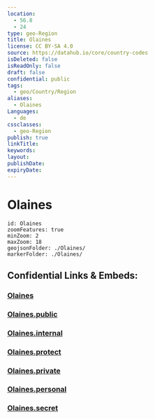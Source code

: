 ```yaml
---
location:
  - 56.8
  - 24
type: geo-Region
title: Olaines
license: CC BY-SA 4.0
source: https://datahub.io/core/country-codes
isDeleted: false
isReadOnly: false
draft: false
confidential: public
tags:
  - geo/Country/Region
aliases:
  - Olaines
Languages:
  - de
cssclasses:
  - geo-Region
publish: true
linkTitle:
keywords:
layout:
publishDate:
expiryDate:
---
```


# Olaines

```leaflet
id: Olaines
zoomFeatures: true 
minZoom: 2 
maxZoom: 18
geojsonFolder: ./Olaines/
markerFolder: ./Olaines/
```


## Confidential Links & Embeds: 

### [Olaines](/_Standards/Earth/Continent/Europe/Europe~North/Latvia/Counties/Olaines.md) 

### [Olaines.public](/_public/Earth/Continent/Europe/Europe~North/Latvia/Counties/Olaines.public.md) 

### [Olaines.internal](/_internal/Earth/Continent/Europe/Europe~North/Latvia/Counties/Olaines.internal.md) 

### [Olaines.protect](/_protect/Earth/Continent/Europe/Europe~North/Latvia/Counties/Olaines.protect.md) 

### [Olaines.private](/_private/Earth/Continent/Europe/Europe~North/Latvia/Counties/Olaines.private.md) 

### [Olaines.personal](/_personal/Earth/Continent/Europe/Europe~North/Latvia/Counties/Olaines.personal.md) 

### [Olaines.secret](/_secret/Earth/Continent/Europe/Europe~North/Latvia/Counties/Olaines.secret.md)

